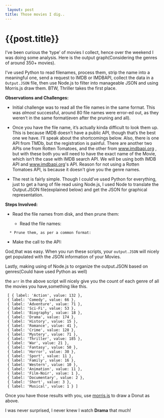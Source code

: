 ```yaml
---
 layout: post
title: Those movies I dig..
--- 
```

 {{post.title}}
======================================================
<p>I&#8217;ve been curious the &#8216;type&#8217; of movies I collect, hence over the weekend I was doing some analysis. Here is the output graph(Considering the genres of around 350+ movies).</p>

<div id="donut-example"></div>

<p><script src="http://cdnjs.cloudflare.com/ajax/libs/raphael/2.1.0/raphael-min.js"></script><script src="http://code.jquery.com/jquery-1.8.2.min.js"></script><script src="http://cdn.oesmith.co.uk/morris-0.4.1.min.js"></script></p>

<script type="text/javascript">
Morris.Donut({
  element: 'donut-example',
  data: [ { label: 'Action', value: 132 },
  { label: 'Comedy', value: 66 },
  { label: 'Adventure', value: 71 },
  { label: 'Sci-Fi', value: 53 },
  { label: 'Biography', value: 18 },
  { label: 'Drama', value: 174 },
  { label: 'History', value: 15 },
  { label: 'Romance', value: 41 },
  { label: 'Crime', value: 128 },
  { label: 'Mystery', value: 71 },
  { label: 'Thriller', value: 185 },
  { label: 'War', value: 21 },
  { label: 'Fantasy', value: 50 },
  { label: 'Horror', value: 30 },
  { label: 'Sport', value: 11 },
  { label: 'Family', value: 16 },
  { label: 'Western', value: 10 },
  { label: 'Animation', value: 11 },
  { label: 'Film-Noir', value: 1 },
  { label: 'Documentary', value: 2 },
  { label: 'Short', value: 3 },
  { label: 'Musical', value: 1 } ]
});
</script><p>I&#8217;ve used Python to read filenames, process them, strip the name into a meaningful one, send a request to IMDB or IMDBAPI, collect the data in a   <code>Output.JSON</code> file, then use Node.js to filter into manageable JSON and using Morris.js draw them. BTW, Thriller takes the first place.</p>

<p><strong>Observations and Challenges:</strong></p>

<ul><li><p>Initial challenge was to read all the file names in the same format. This was <em>almost</em> successful, around 80 file names were error-ed out, as they weren&#8217;t in the same format(even after the pruning and all).</p></li>
<li><p>Once you have the file name, it&#8217;s actually kinda difficult to look them up. This is because IMDB doesn&#8217;t have a public API, though that&#8217;s the best one we have. I&#8217;ll speak about the shortcomings below. Also, there is one API from TMDb, but the registration is painful. There are another two APIs one from Rotten Tomatoes, and the other from <a href="http://www.imdbapi.org">www.imdbapi.org</a> , but with these both you will need to have the exact name of the Movie, which isn&#8217;t the case with IMDB search API. We will be using both IMDB API and <a href="http://www.imdbapi.org">www.imdbapi.org</a>'s API. Reason for not using a Rotten Tomatoes API, is because it doesn't give you the genre names.</p></li>
<li><p>The rest is fairly simple. Though I could&#8217;ve used Python for everything, just to get a hang of file read using Node.js, I used Node to translate the Output.JSON file(explained below)  and get the JSON for graphical representation.</p></li>
</ul><p><strong>Steps Involved:</strong></p>

<ul><li><p>Read the file names from disk, and then prune them:</p>

<ul><li>Read the file names:</li>
</ul></li>
</ul><div class="gist_code_block">
         <script src="https://gist.github.com/abhididdigi/6150954.js">            </script></div>

<pre><code>  * Prune them, as per a common format:
</code></pre>

<div class="gist_code_block">

<script src="https://gist.github.com/abhididdigi/6150984.js"></script></div>

<ul><li>Make the call to the API:</li>
</ul><div class="gist_code_block">
<script src="https://gist.github.com/abhididdigi/6146857.js"></script></div>

<p>God,that was easy. When you run these scripts, your <code>output.JSON</code> will nicely get populated with the JSON information of your Movies.</p>

<p>Lastly, making using of Node.js to organize the output.JSON based on genres(Could have used Python as well)</p>

<div class="gist_code_block">
<script src="https://gist.github.com/abhididdigi/6151039.js"></script></div>

<p>the <code>arr</code> in the above script will nicely give you the count of each genre of all the movies you have,something like this.</p>

<pre><code> [ { label: 'Action', value: 132 },
 { label: 'Comedy', value: 66 },
 { label: 'Adventure', value: 71 },
 { label: 'Sci-Fi', value: 53 },
 { label: 'Biography', value: 18 },
 { label: 'Drama', value: 174 },
 { label: 'History', value: 15 },
 { label: 'Romance', value: 41 },
 { label: 'Crime', value: 128 },
 { label: 'Mystery', value: 71 },
 { label: 'Thriller', value: 185 },
 { label: 'War', value: 21 },
 { label: 'Fantasy', value: 50 },
 { label: 'Horror', value: 30 },
 { label: 'Sport', value: 11 },
 { label: 'Family', value: 16 },
 { label: 'Western', value: 10 },
 { label: 'Animation', value: 11 },
 { label: 'Film-Noir', value: 1 },
 { label: 'Documentary', value: 2 },
 { label: 'Short', value: 3 },
 { label: 'Musical', value: 1 } ]
</code></pre>

<p>Once you have those results with you, use <a href="http://www.oesmith.co.uk/morris.js/index.html">morris.js</a> to draw a Donut as above.</p>

<p>I was never surprised, I never knew I watch <strong>Drama</strong> that much!</p>